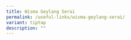 ```yaml
---
title: Wisma Geylang Serai
permalink: /useful-links/wisma-geylang-serai/
variant: tiptap
description: ""
---
```

